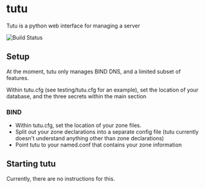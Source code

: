 # tutu

Tutu is a python web interface for managing a server

![Build Status](https://circleci.com/gh/tutu-management/tutu.svg?style=shield&circle-token=27776cd6fddab4e3325515b139065c197e9d3c3b)

## Setup
At the moment, tutu only manages BIND DNS, and a limited subset of features.

Within tutu.cfg (see testing/tutu.cfg for an example), set the location of your database,
and the three secrets within the main section


### BIND

- Within tutu.cfg, set the location of your zone files.
- Split out your zone declarations into a separate config file (tutu currently
  doesn't understand anything other than zone declarations)
- Point tutu to your named.conf that contains your zone information

## Starting tutu
Currently, there are no instructions for this.